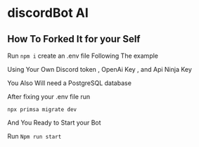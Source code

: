 # discordBot AI

## How To Forked It for your Self

Run
```npm i```
create an .env file Following The example  

Using Your Own Discord token , OpenAi Key , and Api Ninja Key

You Also Will need a PostgreSQL database 

After fixing your .env file run

```npx primsa migrate dev```

And You Ready to Start your Bot

Run ```Npm run start```


